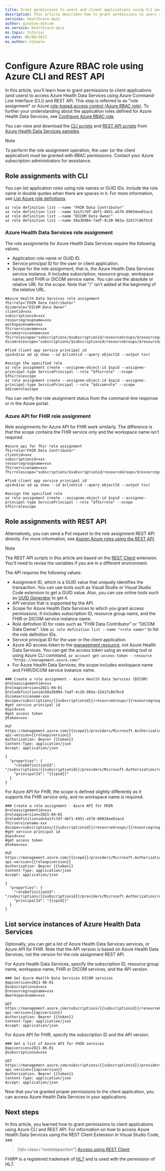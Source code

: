 ```yaml
---
title: Grant permissions to users and client applications using CLI and REST API - Azure Health Data Services
description: This article describes how to grant permissions to users and client applications using CLI and REST API.
services: healthcare-apis
author: ginalee-dotcom
ms.service: healthcare-apis
ms.topic: tutorial
ms.date: 06/06/2022
ms.author: mikaelw
---
```


# Configure Azure RBAC role using Azure CLI and REST API

In this article, you'll learn how to grant permissions to client applications (and users) to access Azure Health Data Services using Azure Command-Line Interface (CLI) and REST API. This step is referred to as "role assignment" or Azure 
[role-based access control (Azure RBAC role)](./../role-based-access-control/role-assignments-cli.md). To further your understanding about the application roles defined for Azure Health Data Services, see [Configure Azure RBAC role](configure-azure-rbac.md).

You can view and download the [CLI scripts](https://github.com/microsoft/healthcare-apis-samples/blob/main/src/scripts/role-assignment-using-cli.http) and [REST API scripts](https://github.com/microsoft/healthcare-apis-samples/blob/main/src/scripts/role-assignment-using-rest-api.http) from [Azure Health Data Services samples](https://github.com/microsoft/healthcare-apis-samples).

> [!Note] 
> To perform the role assignment operation, the user (or the client application) must be granted with RBAC permissions. Contact your Azure subscription administrators for assistance.

## Role assignments with CLI

You can list application roles using role names or GUID IDs. Include the role name in double quotes when there are spaces in it. For more information, see
[List Azure role definitions](./../role-based-access-control/role-definitions-list.md#azure-cli).

```
az role definition list --name "FHIR Data Contributor"
az role definition list --name 5a1fc7df-4bf1-4951-a576-89034ee01acd
az role definition list --name "DICOM Data Owner"
az role definition list --name 58a3b984-7adf-4c20-983a-32417c86fbc8
```

### Azure Health Data Services role assignment

The role assignments for Azure Health Data Services require the following values.

- Application role name or GUID ID.
- Service principal ID for the user or client application.
- Scope for the role assignment, that is, the Azure Health Data Services service instance. It includes subscription, resource group, workspace name, and FHIR or DICOM service name. You can use the absolute or relative URL for the scope. Note that "/" isn’t added at the beginning of the relative URL.

```
#Azure Health Data Services role assignment
fhirrole="FHIR Data Contributor"
dicomrole="DICOM Data Owner"
clientid=xxx
subscriptionid=xxx
resourcegroupname=xxx
workspacename=xxx
fhirservicename=xxx
dicomservicename=xxx
fhirrolescope="subscriptions/$subscriptionid/resourceGroups/$resourcegroupname/providers/Microsoft.HealthcareApis/workspaces/$workspacename/fhirservices/$fhirservicename"
dicomrolescope="subscriptions/$subscriptionid/resourceGroups/$resourcegroupname/providers/Microsoft.HealthcareApis/workspaces/$workspacename/dicomservices/$dicomservicename"

#find client app service principal id
spid=$(az ad sp show --id $clientid --query objectId --output tsv)

#assign the specified role
az role assignment create --assignee-object-id $spid --assignee-principal-type ServicePrincipal --role "$fhirrole" --scope $fhirrolescope
az role assignment create --assignee-object-id $spid --assignee-principal-type ServicePrincipal --role "$dicomrole" --scope $dicomrolescope
```

You can verify the role assignment status from the command-line response or in the Azure portal.

### Azure API for FHIR role assignment

Role assignments for Azure API for FHIR work similarly. The difference is that the scope contains the FHIR service only and the workspace name isn’t required.

```
#azure api for fhir role assignment
fhirrole="FHIR Data Contributor"
clientid=xxx
subscriptionid=xxx
resourcegroupname=xxx
fhirservicename=xxx
fhirrolescope="subscriptions/$subscriptionid/resourceGroups/$resourcegroupname/providers/Microsoft.HealthcareApis/services/$fhirservicename"

#find client app service principal id
spid=$(az ad sp show --id $clientid --query objectId --output tsv)

#assign the specified role
az role assignment create --assignee-object-id $spid --assignee-principal-type ServicePrincipal --role "$fhirrole" --scope $fhirrolescope
```
## Role assignments with REST API

Alternatively, you can send a Put request to the role assignment REST API directly. For more information, see [Assign Azure roles using the REST API](./../role-based-access-control/role-assignments-rest.md).

>[!Note]
>The REST API scripts in this article are based on the [REST Client](./fhir/using-rest-client.md) extension. You'll need to revise the variables if you are in a different environment.

The API requires the following values:

- Assignment ID, which is a GUID value that uniquely identifies the transaction. You can use tools such as Visual Studio or Visual Studio Code extension to get a GUID value. Also, you can use online tools such as [UUID Generator](https://www.uuidgenerator.net/api/guid) to get it.
- API version that is supported by the API.
- Scope for Azure Health Data Services to which you grant access permissions. It includes subscription ID, resource group name, and the FHIR or DICOM service instance name.
- Role definition ID for roles such as "FHIR Data Contributor" or "DICOM Data Owner". Use `az role definition list --name "<role name>"` to list the role definition IDs.
- Service principal ID for the user or the client application.
- Azure AD access token to the [management resource](https://management.azure.com/), not Azure Health Data Services. You can get the access token using an existing tool or using Azure CLI command, `az account get-access-token --resource  "https://management.azure.com/"`
- For Azure Health Data Services, the scope includes workspace name and FHIR/DICOM service instance name.

```
### Create a role assignment - Azure Health Data Services (DICOM)
@roleassignmentid=xxx
@roleapiversion=2021-04-01
@roledefinitionid=58a3b984-7adf-4c20-983a-32417c86fbc8
dicomservicename-xxx
@scope=/subscriptions/{{subscriptionid}}/resourceGroups/{{resourcegroupname}}/providers/Microsoft.HealthcareApis/workspaces/{{workspacename}}/dicomservices/{{dicomservicename}}
#get service principal id
@spid=xxx
#get access token
@token=xxx

PUT https://management.azure.com/{{scope}}/providers/Microsoft.Authorization/roleAssignments/{{roleassignmentid}}?api-version={{roleapiversion}}
Authorization: Bearer {{token}}
Content-Type: application/json
Accept: application/json

{
  "properties": {
    "roleDefinitionId": "/subscriptions/{{subscriptionid}}/providers/Microsoft.Authorization/roleDefinitions/{{roledefinitionid}}",
    "principalId": "{{spid}}"
  }
}
```

For Azure API for FHIR, the scope is defined slightly differently as it supports the FHIR service only, and no workspace name is required.

```
### Create a role assignment - Azure API for FHIR
@roleassignmentid=xxx
@roleapiversion=2021-04-01
@roledefinitionid=5a1fc7df-4bf1-4951-a576-89034ee01acd
fhirservicename-xxx
@scope=/subscriptions/{{subscriptionid}}/resourceGroups/{{resourcegroupname}}/providers/Microsoft.HealthcareApis/services/{{fhirservicename}}
#get service principal id
@spid=xxx
#get access token
@token=xxx

PUT https://management.azure.com/{{scope}}/providers/Microsoft.Authorization/roleAssignments/{{roleassignmentid}}?api-version={{roleapiversion}}
Authorization: Bearer {{token}}
Content-Type: application/json
Accept: application/json

{
  "properties": {
    "roleDefinitionId": "/subscriptions/{{subscriptionid}}/providers/Microsoft.Authorization/roleDefinitions/{{roledefinitionid}}",
    "principalId": "{{spid}}"
  }
}
```

## List service instances of Azure Health Data Services

Optionally, you can get a list of Azure Health Data Services services, or Azure API for FHIR. Note that the API version is based on Azure Health Data Services, not the version for the role assignment REST API.

For Azure Health Data Services, specify the subscription ID, resource group name, workspace name, FHIR or DICOM services, and the API version.

```
### Get Azure Health Data Services DICOM services
@apiversion=2021-06-01
@subscriptionid=xxx
@resourcegroupname=xxx
@workspacename=xxx

GET  https://management.azure.com/subscriptions/{{subscriptionid}}/resourceGroups/{{resourcegroupname}}/providers/Microsoft.HealthcareApis/workspaces/{{workspacename}}/dicomservices?api-version={{apiversion}}
Authorization: Bearer {{token}}
Content-Type: application/json
Accept: application/json

```

For Azure API for FHIR, specify the subscription ID and the API version.
 
```
### Get a list of Azure API for FHIR services
@apiversion=2021-06-01
@subscriptionid=xxx

GET  https://management.azure.com/subscriptions/{{subscriptionid}}/providers/Microsoft.HealthcareApis/services?api-version={{apiversion}}
Authorization: Bearer {{token}}
Content-Type: application/json
Accept: application/json

```

Now that you've granted proper permissions to the client application, you can access Azure Health Data Services in your applications.

## Next steps

In this article, you learned how to grant permissions to client applications using Azure CLI and REST API. For information on how to access Azure Health Data Services using the REST Client Extension in Visual Studio Code, see 

>[!div class="nextstepaction"]
>[Access using REST Client](./fhir/using-rest-client.md) 

FHIR&#174; is a registered trademark of [HL7](https://hl7.org/fhir/) and is used with the permission of HL7.

